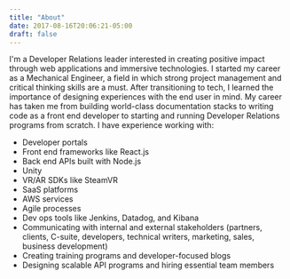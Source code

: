 ```yaml
---
title: "About"
date: 2017-08-16T20:06:21-05:00
draft: false
---
```


I'm a Developer Relations leader interested in creating positive impact through web applications and immersive technologies. I started my career as a Mechanical Engineer, a field in which strong project management and critical thinking skills are a must. After transitioning to tech, I learned the importance of designing experiences with the end user in mind. My career has taken me from building world-class documentation stacks to writing code as a front end developer to starting and running Developer Relations programs from scratch. I have experience working with:

* Developer portals
* Front end frameworks like React.js
* Back end APIs built with Node.js
* Unity
* VR/AR SDKs like SteamVR
* SaaS platforms
* AWS services
* Agile processes
* Dev ops tools like Jenkins, Datadog, and Kibana
* Communicating with internal and external stakeholders (partners, clients, C-suite, developers, technical writers, marketing, sales, business development)
* Creating training programs and developer-focused blogs
* Designing scalable API programs and hiring essential team members